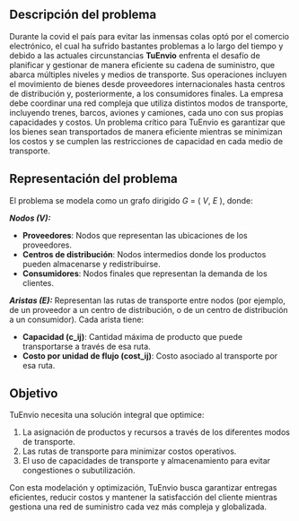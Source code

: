 ## Descripción del problema
Durante la covid el país para evitar las inmensas colas optó por el comercio electrónico, el cual ha sufrido bastantes problemas a lo largo del tiempo y debido a las actuales circunstancias **TuEnvio** enfrenta el desafío de planificar y gestionar de manera eficiente su cadena de suministro, que abarca múltiples niveles y medios de transporte. Sus operaciones incluyen el movimiento de bienes desde proveedores internacionales hasta centros de distribución y, posteriormente, a los consumidores finales. La empresa debe coordinar una red compleja que utiliza distintos modos de transporte, incluyendo trenes, barcos, aviones y camiones, cada uno con sus propias capacidades y costos. Un problema crítico para TuEnvio es garantizar que los bienes sean transportados de manera eficiente mientras se minimizan los costos y se cumplen las restricciones de capacidad en cada medio de transporte.

## Representación del problema 
El problema se modela como un grafo dirigido *G* = ( *V*, *E* ), donde:

***Nodos (*V*):***

- **Proveedores**: Nodos que representan las ubicaciones de los proveedores.
- **Centros de distribución**: Nodos intermedios donde los productos pueden almacenarse y redistribuirse.
- **Consumidores**: Nodos finales que representan la demanda de los clientes.

***Aristas (E):***
Representan las rutas de transporte entre nodos (por ejemplo, de un proveedor a un centro de distribución, o de un centro de distribución a un consumidor). Cada arista tiene:
- **Capacidad (c_ij)**: Cantidad máxima de producto que puede transportarse a través de esa ruta.
- **Costo por unidad de flujo (cost_ij)**: Costo asociado al transporte por esa ruta.

## Objetivo
TuEnvio necesita una solución integral que optimice:

1. La asignación de productos y recursos a través de los diferentes modos de transporte.
2. Las rutas de transporte para minimizar costos operativos.
3. El uso de capacidades de transporte y almacenamiento para evitar congestiones o subutilización.

Con esta modelación y optimización, TuEnvio busca garantizar entregas eficientes, reducir costos y mantener la satisfacción del cliente mientras gestiona una red de suministro cada vez más compleja y globalizada.